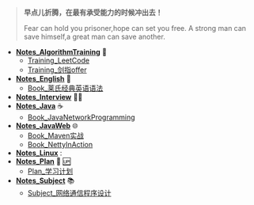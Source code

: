 > **早点儿折腾，在最有承受能力的时候冲出去！**
>
> Fear can hold you prisoner,hope can set you free. A strong man can save himself,a great man can save another. 

+ [**Notes_AlgorithmTraining**](Notes_AlgorithmTraining) :running:
  + [Training_LeetCode](Notes_AlgorithmTraining/Training_LeetCode)
  + [Training_剑指offer](Notes_AlgorithmTraining/Training_剑指offer)
+ ​[**Notes_English**](Notes_English) :book:
  + [Book_莱氏经典英语语法](Notes_English/Book_莱氏经典英语语法)
+ [**Notes_Interview**](Notes_Interview) :man_facepalming:
+ [**Notes_Java**](Notes_Java) :coffee:
  + [Book_JavaNetworkProgramming](Notes_Java/Book_JavaNetworkProgramming)
+ **[Notes_JavaWeb](Notes_JavaWeb)** :globe_with_meridians:
  + [Book_Maven实战](Notes_JavaWeb/Book_Maven实战)
  + [Book_NettyInAction](Notes_JavaWeb/Book_NettyInAction)
+ [**Notes_Linux**](Notes_Linux) :
+ [**Notes_Plan**](Notes_Plan) :bookmark_tabs: [:up:](#Notes_AlgorithmTraining)
  + [Plan_学习计划](Notes_Plan/Plan_学习计划.md)
+ [**Notes_Subject**](Notes_Subject) :books:
  + [Subject_网络通信程序设计](Notes_Subject/Subject_网络通信程序设计)

